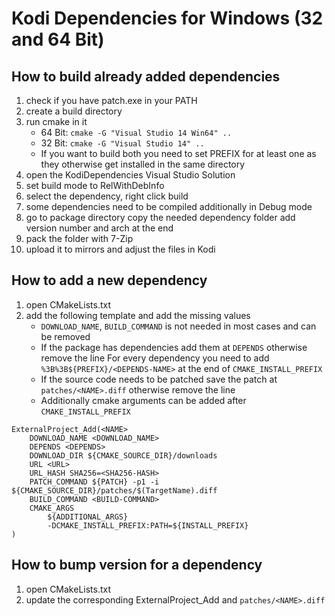 # Kodi Dependencies for Windows (32 and 64 Bit)
## How to build already added dependencies
1. check if you have patch.exe in your PATH
2. create a build directory
3. run cmake in it
   - 64 Bit: `cmake -G "Visual Studio 14 Win64" ..`
   - 32 Bit: `cmake -G "Visual Studio 14" ..`
   - If you want to build both you need to set PREFIX for at least one as they otherwise get installed in the same directory
4. open the KodiDependencies Visual Studio Solution
5. set build mode to RelWithDebInfo
6. select the dependency, right click build
7. some dependencies need to be compiled additionally in Debug mode
8. go to package directory copy the needed dependency folder add version number and arch at the end
9. pack the folder with 7-Zip
10. upload it to mirrors and adjust the files in Kodi


## How to add a new dependency
1. open CMakeLists.txt
2. add the following template and add the missing values
   - `DOWNLOAD_NAME`, `BUILD_COMMAND` is not needed in most cases and can be removed
   - If the package has dependencies add them at `DEPENDS` otherwise remove the line
     For every dependency you need to add `%3B%3B${PREFIX}/<DEPENDS-NAME>` at the end of `CMAKE_INSTALL_PREFIX`
   - If the source code needs to be patched save the patch at `patches/<NAME>.diff` otherwise remove the line
   - Additionally cmake arguments can be added after `CMAKE_INSTALL_PREFIX`

```
ExternalProject_Add(<NAME>
	DOWNLOAD_NAME <DOWNLOAD_NAME>
	DEPENDS <DEPENDS>
	DOWNLOAD_DIR ${CMAKE_SOURCE_DIR}/downloads
	URL <URL>
	URL_HASH SHA256=<SHA256-HASH>
	PATCH_COMMAND ${PATCH} -p1 -i ${CMAKE_SOURCE_DIR}/patches/$(TargetName).diff
	BUILD_COMMAND <BUILD-COMMAND>
	CMAKE_ARGS
		${ADDITIONAL_ARGS}
		-DCMAKE_INSTALL_PREFIX:PATH=${INSTALL_PREFIX}
)
```


## How to bump version for a dependency
1. open CMakeLists.txt
2. update the corresponding ExternalProject_Add and `patches/<NAME>.diff`
